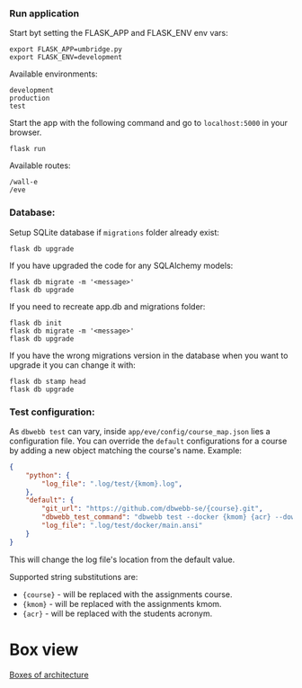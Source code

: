 ### Run application

Start byt setting the FLASK_APP and FLASK_ENV env vars:
```
export FLASK_APP=umbridge.py
export FLASK_ENV=development
```

Available environments:
```
development
production
test
```

Start the app with the following command and go to `localhost:5000` in your browser.
```
flask run
```

Available routes:

```
/wall-e
/eve
```


### Database:
Setup SQLite database if `migrations` folder already exist:
```
flask db upgrade
```

If you have upgraded the code for any SQLAlchemy models:
```
flask db migrate -m '<message>'
flask db upgrade
```

If you need to recreate app.db and migrations folder:
```
flask db init
flask db migrate -m '<message>'
flask db upgrade
```

If you have the wrong migrations version in the database when you want to upgrade it you can change it with:
```
flask db stamp head
flask db upgrade
```

### Test configuration:
As `dbwebb test` can vary, inside `app/eve/config/course_map.json` lies a configuration file.
You can override the `default` configurations for a course by adding a new object matching the course's name. Example:
```json
{
    "python": {
        "log_file": ".log/test/{kmom}.log",
    },
    "default": {
        "git_url": "https://github.com/dbwebb-se/{course}.git",
        "dbwebb_test_command": "dbwebb test --docker {kmom} {acr} --download",
        "log_file": ".log/test/docker/main.ansi"
    }
}
```

This will change the log file's location from the default value.  

Supported string substitutions are:
 * `{course}`  - will be replaced with the assignments course.
 * `{kmom}`    - will be replaced with the assignments kmom.
 * `{acr}`     - will be replaced with the students acronym.

# Box view

[Boxes of architecture](https://lucid.app/lucidchart/invitations/accept/inv_dd2666ea-4863-460f-a482-79bedaa204d5?viewport_loc=-221%2C-767%2C3495%2C1687%2C0_0)
